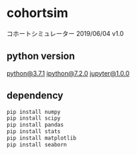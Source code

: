 # cohortsim

コホートシミュレーター
2019/06/04 v1.0

## python version

python@3.7.1
ipython@7.2.0
jupyter@1.0.0

## dependency

```sh
pip install numpy
pip install scipy
pip install pandas
pip install stats
pip install matplotlib
pip install seaborn
```

